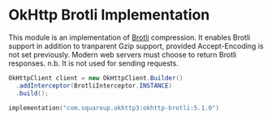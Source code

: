 OkHttp Brotli Implementation
============================

This module is an implementation of [Brotli][1] compression.
It enables Brotli support in addition to tranparent Gzip support,
provided Accept-Encoding is not set previously.  Modern web servers
must choose to return Brotli responses.  n.b. It is not used for
sending requests.

```java
OkHttpClient client = new OkHttpClient.Builder()
  .addInterceptor(BrotliInterceptor.INSTANCE)
  .build();
```

```kotlin
implementation("com.squareup.okhttp3:okhttp-brotli:5.1.0")
```

 [1]: https://github.com/google/brotli
